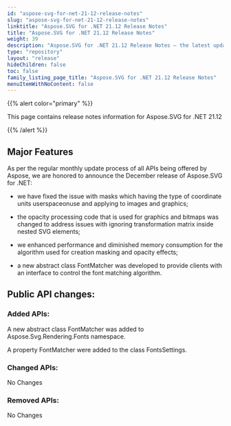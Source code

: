 ```yaml
---
id: "aspose-svg-for-net-21-12-release-notes"
slug: "aspose-svg-for-net-21-12-release-notes"
linktitle: "Aspose.SVG for .NET 21.12 Release Notes"
title: "Aspose.SVG for .NET 21.12 Release Notes"
weight: 39
description: "Aspose.SVG for .NET 21.12 Release Notes – the latest updates and fixes."
type: "repository"
layout: "release"
hideChildren: false
toc: false
family_listing_page_title: "Aspose.SVG for .NET 21.12 Release Notes"
menuItemWithNoContent: false
---
```

{{% alert color="primary" %}}

This page contains release notes information for Aspose.SVG for .NET 21.12

{{% /alert %}}

## **Major Features**

As per the regular monthly update process of all APIs being offered by Aspose, we are honored to announce the December release of Aspose.SVG for .NET:

* we have fixed the issue with masks which having the type of coordinate units userspaceonuse and applying to images and graphics;

* the opacity processing code that is used for graphics and bitmaps was changed to address issues with ignoring transformation matrix inside nested SVG elements;

* we enhanced performance and diminished memory consumption for the algorithm used for creation masking and opacity effects;

* a new abstract class FontMatcher was developed to provide clients with an interface to control the font matching algorithm.

## **Public API changes:**

### **Added APIs:**

A new abstract class FontMatcher was added to Aspose.Svg.Rendering.Fonts namespace.

A property FontMatcher were added to the class FontsSettings.

### **Changed APIs:**

No Changes

### **Removed APIs:**

No Changes
